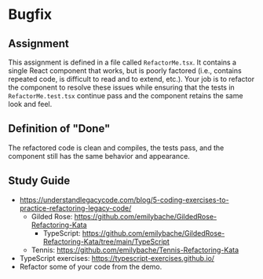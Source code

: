 # Bugfix

## Assignment

This assignment is defined in a file called `RefactorMe.tsx`. It contains a single React component that works, but is poorly factored (i.e., contains repeated code, is difficult to read and to extend, etc.). Your job is to refactor the component to resolve these issues while ensuring that the tests in `RefactorMe.test.tsx` continue pass and the component retains the same look and feel.

## Definition of "Done"

The refactored code is clean and compiles, the tests pass, and the component still has the same behavior and appearance.

## Study Guide

- https://understandlegacycode.com/blog/5-coding-exercises-to-practice-refactoring-legacy-code/
  - Gilded Rose: https://github.com/emilybache/GildedRose-Refactoring-Kata
    - TypeScript: https://github.com/emilybache/GildedRose-Refactoring-Kata/tree/main/TypeScript
  - Tennis: https://github.com/emilybache/Tennis-Refactoring-Kata
- TypeScript exercises: https://typescript-exercises.github.io/
- Refactor some of your code from the demo.
